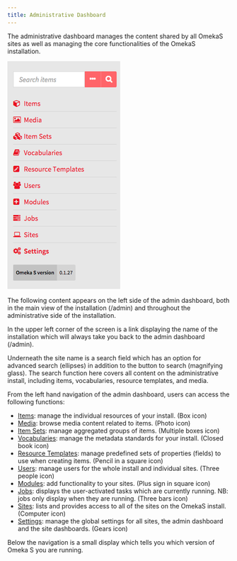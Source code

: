 ```yaml
---
title: Administrative Dashboard
---
```


The administrative dashboard manages the content shared by all OmekaS sites as well as managing the core functionalities of the OmekaS installation. 

![View of the left hand navigation on the admin dashboard, which also appears consistently throughout the admin interface, with options as described below](/files/leftnav.png)

The following content appears on the left side of the admin dashboard, both in the main view of the installation (/admin) and throughout the administrative side of the installation. 

In the upper left corner of the screen is a link displaying the name of the installation which will always take you back to the admin dashboard (/admin). 

Underneath the site name is a search field which has an option for advanced search (ellipses) in addition to the button to search (magnifying glass). The search function here covers all content on the administrative install, including items, vocabularies, resource templates, and media.  

From the left hand navigation of the admin dashboard, users can access the following functions:

- [Items](../content/items.md): manage the individual resources of your install. (Box icon)
- [Media](../content/media.md): browse media content related to items. (Photo icon)
- [Item Sets](../content/item-sets.md): manage aggregated groups of items. (Multiple boxes icon)
- [Vocabularies](../content/vocabularies.md): manage the metadata standards for your install. (Closed book icon)
- [Resource Templates](../content/resource-template.md): manage predefined sets of properties (fields) to use when creating items. (Pencil in a square icon)
- [Users](../users.md): manage users for the whole install and individual sites. (Three people icon)
- [Modules](../modules/modules.md): add functionality to your sites. (Plus sign in square icon)
- [Jobs](../jobs.md): displays the user-activated tasks which are currently running. NB: jobs only display when they are running. (Three bars icon)
- [Sites](../sites/sites.md): lists and provides access to all of the sites on the OmekaS install. (Computer icon)
- [Settings](../settings.md): manage the global settings for all sites, the admin dashboard and the site dashboards. (Gears icon)

Below the navigation is a small display which tells you which version of Omeka S you are running.

